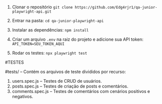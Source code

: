 
1.  Clonar o repositório
    `git clone https://github.com/Edg4rjr1/qa-junior-playwright-api.git`

2.  Entrar na pasta:
    `cd qa-junior-playwright-api`

3.  Instalar as dependências:
    `npm install`


4.  Criar um arquivo `.env` na raiz do projeto e adicione sua API token:
    `API_TOKEN=SEU_TOKEN_AQUI`

5.  Rodar os testes:
    `npx playwright test`

#TESTES

 #tests/ – Contém os arquivos de teste divididos por recurso:
  1. users.spec.js – Testes de CRUD de usuários.
  2. posts.spec.js – Testes de criação de posts e comentários.
  3. comments.spec.js – Testes de comentários com cenários positivos e negativos.
